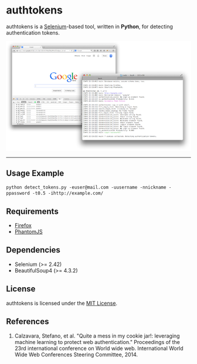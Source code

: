 # authtokens
authtokens is a [Selenium](http://www.seleniumhq.org/ "selenium")-based tool, written in **Python**, for detecting authentication tokens.

![authtokens.png](authtokens.png "AuthTokens in action")

---

## Usage Example

	python detect_tokens.py -euser@mail.com -uusername -nnickname -ppassword -t0.5 -ihttp://example.com/


## Requirements
* [Firefox](https://www.mozilla.org/ "firefox")
* [PhantomJS](http://www.phantomjs.org/ "phantomjs")


## Dependencies
* Selenium (>= 2.42)
* BeautifulSoup4 (>= 4.3.2)

## License
authtokens is licensed under the [MIT License](http://opensource.org/licenses/MIT).


## References
1. Calzavara, Stefano, et al. "Quite a mess in my cookie jar!: leveraging machine learning to protect web authentication." Proceedings of the 23rd international conference on World wide web. International World Wide Web Conferences Steering Committee, 2014.